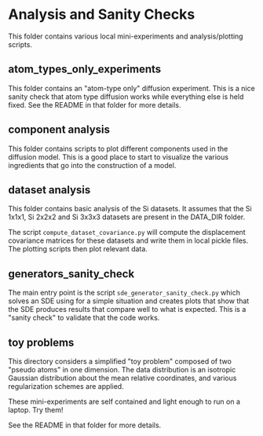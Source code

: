 # Analysis and Sanity Checks

This folder contains various local mini-experiments and analysis/plotting scripts.

## atom_types_only_experiments

This folder contains an "atom-type only" diffusion experiment. This is a nice sanity check
that atom type diffusion works while everything else is held fixed. See the README in that folder
for more details.


## component analysis

This folder contains scripts to plot different components used in the diffusion model. This is a good
place to start to visualize the various ingredients that go into the construction of a model.


## dataset analysis
This folder contains basic analysis of the Si datasets. It assumes that the Si 1x1x1, Si 2x2x2 and Si 3x3x3
datasets are present in the DATA_DIR folder.

The script `compute_dataset_covariance.py` will compute the displacement covariance matrices for these datasets
and write them in local pickle files. The plotting scripts then plot relevant data.

## generators_sanity_check

The main entry point is the script `sde_generator_sanity_check.py`
which solves an SDE using for a simple situation and creates plots that show that the
SDE produces results that compare well to what is expected. This is a "sanity check" to
validate that the code works.


## toy problems

This directory considers a simplified "toy problem" composed of two "pseudo atoms" in one dimension. 
The data distribution is an isotropic Gaussian distribution about the mean relative coordinates, and 
various regularization schemes are applied.

These mini-experiments are self contained and light enough to run on a laptop. Try them!

See the README in that folder for more details.

